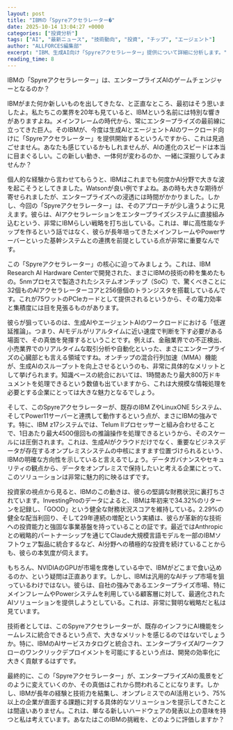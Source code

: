 ```yaml
---
layout: post
title: "IBMの「Spyreアクセラレーター�"
date: 2025-10-14 13:04:27 +0000
categories: ["投資分析"]
tags: ["AI", "最新ニュース", "技術動向", "投資", "チップ", "エージェント"]
author: "ALLFORCES編集部"
excerpt: "IBM、生成AI向け「Spyreアクセラレーター」提供について詳細に分析します。"
reading_time: 8
---
```


IBMの「Spyreアクセラレーター」は、エンタープライズAIのゲームチェンジャーとなるのか？

IBMがまた何か新しいものを出してきたな、と正直なところ、最初はそう思いましたよ。私たちこの業界を20年も見ていると、IBMという名前には特別な響きがありますよね。メインフレームの時代から、常にエンタープライズの最前線に立ってきた巨人。そのIBMが、今度は生成AIとエージェントAIのワークロード向けに「Spyreアクセラレーター」を提供開始するというんですから、これは見過ごせません。あなたも感じているかもしれませんが、AIの進化のスピードは本当に目まぐるしい。この新しい動き、一体何が変わるのか、一緒に深掘りしてみませんか？

個人的な経験から言わせてもらうと、IBMはこれまでも何度かAI分野で大きな波を起こそうとしてきました。Watsonが良い例ですよね。あの時も大きな期待が寄せられましたが、エンタープライズへの浸透には時間がかかりました。しかし、今回の「Spyreアクセラレーター」は、そのアプローチが少し違うように見えます。彼らは、AIアクセラレーションをエンタープライズシステムに直接組み込むという、非常にIBMらしい戦略を打ち出している。これは、単に高性能なチップを作るという話ではなく、彼らが長年培ってきたメインフレームやPowerサーバーといった基幹システムとの連携を前提としている点が非常に重要なんです。

この「Spyreアクセラレーター」の核心に迫ってみましょう。これは、IBM Research AI Hardware Centerで開発された、まさにIBMの技術の粋を集めたもの。5nmプロセスで製造されたシステムオンチップ（SoC）で、驚くべきことに32個ものAIアクセラレーターコアと256億個のトランジスタを搭載しているんです。これが75ワットのPCIeカードとして提供されるというから、その電力効率と集積度には目を見張るものがあります。

彼らが狙っているのは、生成AIやエージェントAIのワークロードにおける「低遅延推論」。つまり、AIモデルがリアルタイムに近い速度で判断を下す必要がある場面で、その真価を発揮するということです。例えば、金融業界での不正検出、小売業界でのリアルタイムな取引分析や自動化といった、まさにエンタープライズの心臓部とも言える領域ですね。オンチップの混合行列加速（MMA）機能が、生成AIのスループットを向上させるというのも、非常に具体的なメリットとして挙げられます。知識ベースの統合においては、1時間あたり最大800万ドキュメントを処理できるという数値も出ていますから、これは大規模な情報処理を必要とする企業にとっては大きな魅力となるでしょう。

そして、このSpyreアクセラレーターが、既存のIBM ZやLinuxONE 5システム、そしてPower11サーバーと連携して動作するという点が、まさにIBMの強みです。特に、IBM z17システムでは、Telum IIプロセッサーと組み合わせることで、1日あたり最大4500億回もの推論操作を処理できるというから、そのスケールには圧倒されます。これは、生成AIがクラウドだけでなく、重要なビジネスデータが存在するオンプレミスシステムの中核にますます位置づけられるという、IBMの明確な方向性を示していると言えるでしょう。データガバナンスやセキュリティの観点から、データをオンプレミスで保持したいと考える企業にとって、このソリューションは非常に魅力的に映るはずです。

投資家の視点から見ると、IBMのこの動きは、彼らの堅調な財務状況に裏打ちされています。InvestingProのデータによると、IBMは年初来で34.32%のリターンを記録し、「GOOD」という健全な財務状況スコアを維持している。2.29%の健全な配当利回り、そして29年連続の増配という実績は、彼らが革新的な技術への投資能力と強固な事業基盤を持っていることの証です。最近ではAnthropicとの戦略的パートナーシップを通じてClaude大規模言語モデルを一部のIBMソフトウェア製品に統合するなど、AI分野への積極的な投資を続けていることからも、彼らの本気度が伺えます。

もちろん、NVIDIAのGPUが市場を席巻している中で、IBMがどこまで食い込めるのか、という疑問は正直あります。しかし、IBMは汎用的なAIチップ市場を狙っているわけではない。彼らは、自社の強みであるエンタープライズ市場、特にメインフレームやPowerシステムを利用している顧客層に対して、最適化されたAIソリューションを提供しようとしている。これは、非常に賢明な戦略だと私は見ています。

技術者としては、このSpyreアクセラレーターが、既存のインフラにAI機能をシームレスに統合できるという点で、大きなメリットを感じるのではないでしょうか。特に、IBMのAIサービスカタログと統合され、エンタープライズAIワークフローのワンクリックデプロイメントを可能にするという点は、開発の効率化に大きく貢献するはずです。

最終的に、この「Spyreアクセラレーター」が、エンタープライズAIの風景をどのように変えていくのか、その真価はこれから問われることになります。しかし、IBMが長年の経験と技術力を結集し、オンプレミスでのAI活用という、75%以上の企業が直面する課題に対する具体的なソリューションを提示してきたことは間違いありません。これは、単なる新しいハードウェアの発表以上の意味を持つと私は考えています。あなたはこのIBMの挑戦を、どのように評価しますか？

